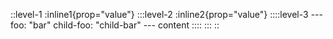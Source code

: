 ::level-1
:inline1{prop="value"}
  :::level-2
  :inline2{prop="value"}
    ::::level-3
    ---
    foo: "bar"
      child-foo: "child-bar"
    ---
    content
    ::::
  :::
::
